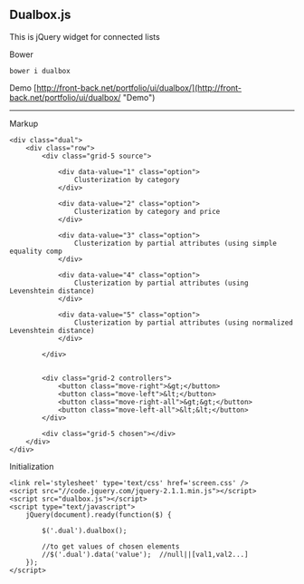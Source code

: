 ## Dualbox.js ##


This is jQuery widget for connected lists

Bower

    bower i dualbox

Demo
[http://front-back.net/portfolio/ui/dualbox/](http://front-back.net/portfolio/ui/dualbox/ "Demo")


----------

Markup

    <div class="dual">
	    <div class="row">
	        <div class="grid-5 source">
	
	            <div data-value="1" class="option">
	                Clusterization by category
	            </div>
	
	            <div data-value="2" class="option">
	                Clusterization by category and price
	            </div>
	
	            <div data-value="3" class="option">
	                Clusterization by partial attributes (using simple equality comp
	            </div>
	
	            <div data-value="4" class="option">
	                Clusterization by partial attributes (using Levenshtein distance)
	            </div>
	
	            <div data-value="5" class="option">
	                Clusterization by partial attributes (using normalized Levenshtein distance)
	            </div>
	
	        </div>
	
	
	        <div class="grid-2 controllers">
	            <button class="move-right">&gt;</button>
	            <button class="move-left">&lt;</button>
	            <button class="move-right-all">&gt;&gt;</button>
	            <button class="move-left-all">&lt;&lt;</button>
	        </div>
	
	        <div class="grid-5 chosen"></div>
	    </div>
	</div>

Initialization

    <link rel='stylesheet' type='text/css' href='screen.css' />
    <script src="//code.jquery.com/jquery-2.1.1.min.js"></script>
    <script src="dualbox.js"></script>
    <script type="text/javascript">
    	jQuery(document).ready(function($) {
		
    		$('.dual').dualbox();

    		//to get values of chosen elements
    		//$('.dual').data('value');  //null||[val1,val2...]
    	});
    </script>
    